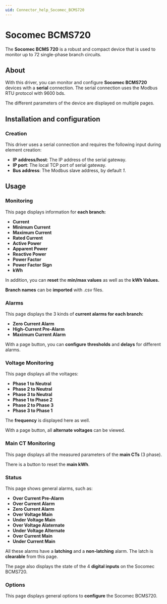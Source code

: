 ```yaml
---
uid: Connector_help_Socomec_BCMS720
---
```


# Socomec BCMS720

The **Socomec BCMS 720** is a robust and compact device that is used to monitor up to 72 single-phase branch circuits.

## About

With this driver, you can monitor and configure **Socomec BCMS720** devices with a **serial** connection. The serial connection uses the Modbus RTU protocol with 9600 bds.

The different parameters of the device are displayed on multiple pages.

## Installation and configuration

### Creation

This driver uses a serial connection and requires the following input during element creation:

- **IP** **address/host**: The IP address of the serial gateway.
- **IP port**: The local TCP port of serial gateway.
- **Bus address**: The Modbus slave address, by default *1*.

## Usage

### Monitoring

This page displays information for **each branch:**

- **Current**
- **Minimum Current**
- **Maximum Current**
- **Rated Current**
- **Active Power**
- **Apparent Power**
- **Reactive Power**
- **Power Factor**
- **Power Factor Sign**
- **kWh**

In addition, you can **reset** the **min/max values** as well as the **kWh Values.**

**Branch names** can be **imported** with .csv files.

### Alarms

This page displays the 3 kinds of **current alarms for each branch:**

- **Zero Current Alarm**
- **High-Current Pre-Alarm**
- **Maximum Current Alarm**

With a page button, you can **configure** **thresholds** and **delays** for different alarms.

### Voltage Monitoring

This page displays all the voltages:

- **Phase 1 to Neutral**
- **Phase 2 to Neutral**
- **Phase 3 to Neutral**
- **Phase 1 to Phase 2**
- **Phase 2 to Phase 3**
- **Phase 3 to Phase 1**

The **frequency** is displayed here as well.

With a page button, all **alternate voltages** can be viewed.

### Main CT Monitoring

This page displays all the measured parameters of the **main CTs** (3 phase).

There is a button to reset the **main kWh**.

### Status

This page shows general alarms, such as:

- **Over Current Pre-Alarm**
- **Over Current Alarm**
- **Zero Current Alarm**
- **Over Voltage Main**
- **Under Voltage Main**
- **Over Voltage Alaternate**
- **Under Voltage Alternate**
- **Over Current Main**
- **Under Current Main**

All these alarms have a **latching** and a **non-latching** alarm. The latch is **clearable** from this page.

The page also displays the state of the 4 **digital inputs** on the Socomec BCMS720.

### Options

This page displays general options to **configure** the Socomec BCMS720.
